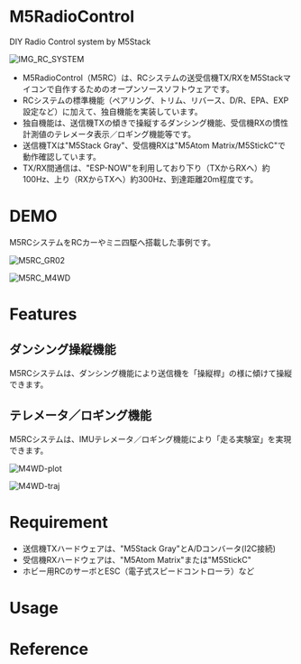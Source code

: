 # M5RadioControl
DIY Radio Control system by M5Stack

![IMG_RC_SYSTEM](https://user-images.githubusercontent.com/64751855/154823502-b6f40bb0-9fc7-4578-9e62-ac9f5db41d3a.jpg)

- M5RadioControl（M5RC）は、RCシステムの送受信機TX/RXをM5Stackマイコンで自作するためのオープンソースソフトウェアです。
- RCシステムの標準機能（ペアリング、トリム、リバース、D/R、EPA、EXP設定など）に加えて、独自機能を実装しています。
- 独自機能は、送信機TXの傾きで操縦するダンシング機能、受信機RXの慣性計測値のテレメータ表示／ロギング機能等です。
- 送信機TXは"M5Stack Gray"、受信機RXは"M5Atom Matrix/M5StickC"で動作確認しています。
- TX/RX間通信は、"ESP-NOW"を利用しており下り（TXからRXへ）約100Hz、上り（RXからTXへ）約300Hz、到達距離20m程度です。


# DEMO

M5RCシステムをRCカーやミニ四駆へ搭載した事例です。

![M5RC_GR02](https://user-images.githubusercontent.com/64751855/155876897-721a2c08-705e-47fc-a46e-67b262cabae8.jpg)

![M5RC_M4WD](https://user-images.githubusercontent.com/64751855/155876951-76d9f351-90a1-456f-93d7-3befb422dc33.jpg)


# Features

## ダンシング操縦機能
M5RCシステムは、ダンシング機能により送信機を「操縦桿」の様に傾けて操縦できます。


## テレメータ／ロギング機能
M5RCシステムは、IMUテレメータ／ロギング機能により「走る実験室」を実現できます。

![M4WD-plot](https://user-images.githubusercontent.com/64751855/155877157-9e4e1bb6-cacd-4e34-a1aa-a5ffe0449518.png)

![M4WD-traj](https://user-images.githubusercontent.com/64751855/155877205-44e6fe6a-db0b-4bdb-b37e-8a9ab7ada5a0.png)


# Requirement

- 送信機TXハードウェアは、"M5Stack Gray"とA/Dコンバータ(I2C接続)
- 受信機RXハードウェアは、"M5Atom Matrix"または"M5StickC"
- ホビー用RCのサーボとESC（電子式スピードコントローラ）など


# Usage



# Reference


